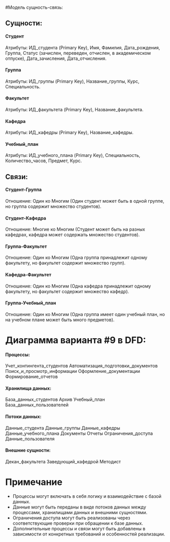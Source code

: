 #Модель сущность-связь:

## Сущности:

#### Студент
Атрибуты: ИД_студента (Primary Key), Имя, Фамилия, Дата_рождения, Группа, Статус (зачислен, переведен, отчислен, в академическом отпуске), Дата_зачисления, Дата_отчисления.
#### Группа
Атрибуты: ИД_группы (Primary Key), Название_группы, Курс, Специальность.
#### Факультет
Атрибуты: ИД_факультета (Primary Key), Название_факультета.
#### Кафедра
Атрибуты: ИД_кафедры (Primary Key), Название_кафедры.
#### Учебный_план
Атрибуты: ИД_учебного_плана (Primary Key), Специальность, Количество_часов, Предмет, Курс.

## Связи:

#### Студент-Группа
Отношение: Один ко Многим (Один студент может быть в одной группе, но группа содержит множество студентов).
#### Студент-Кафедра
Отношение: Многие ко Многим (Студент может быть на разных кафедрах, кафедра может содержать множество студентов).
#### Группа-Факультет
Отношение: Один ко Многим (Одна группа принадлежит одному факультету, но факультет содержит множество групп).
#### Кафедра-Факультет
Отношение: Один ко Многим (Одна кафедра принадлежит одному факультету, но факультет содержит множество кафедр).
#### Группа-Учебный_план
Отношение: Один ко Многим (Одна группа имеет один учебный план, но на учебном плане может быть много предметов).

# Диаграмма варианта #9 в DFD:

#### Процессы:
Учет_контингента_студентов
Автоматизация_подготовки_документов
Поиск_и_просмотр_информации
Оформление_документации
Формирование_отчетов

#### Хранилища данных:
База_данных_студентов
Архив
Учебный_план
База_данных_пользователей

#### Потоки данных:
Данные_студента
Данные_группы
Данные_кафедры
Данные_учебного_плана
Документы
Отчеты
Ограничения_доступа
Данные_пользователя

#### Внешние сущности:
Декан_факультета
Заведующий_кафедрой
Методист

# Примечание
 - Процессы могут включать в себя логику и взаимодействие с базой данных.
 - Данные могут быть переданы в виде потоков данных между процессами, хранилищами данных и внешними сущностями.
 - Ограничения доступа могут быть реализованы через соответствующие проверки при обращении к базе данных.
 - Дополнительные процессы и связи могут быть добавлены в зависимости от конкретных требований и особенностей реализации.
